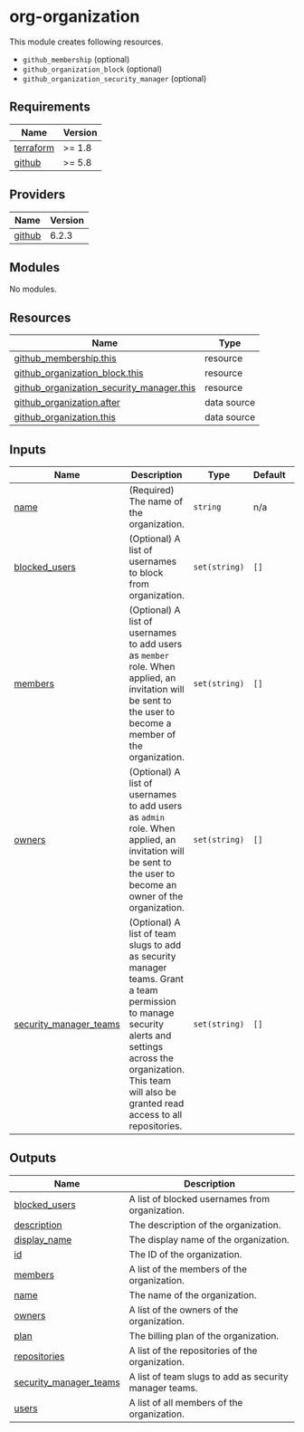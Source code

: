 # org-organization

This module creates following resources.

- `github_membership` (optional)
- `github_organization_block` (optional)
- `github_organization_security_manager` (optional)

<!-- BEGINNING OF PRE-COMMIT-TERRAFORM DOCS HOOK -->
## Requirements

| Name | Version |
|------|---------|
| <a name="requirement_terraform"></a> [terraform](#requirement\_terraform) | >= 1.8 |
| <a name="requirement_github"></a> [github](#requirement\_github) | >= 5.8 |

## Providers

| Name | Version |
|------|---------|
| <a name="provider_github"></a> [github](#provider\_github) | 6.2.3 |

## Modules

No modules.

## Resources

| Name | Type |
|------|------|
| [github_membership.this](https://registry.terraform.io/providers/integrations/github/latest/docs/resources/membership) | resource |
| [github_organization_block.this](https://registry.terraform.io/providers/integrations/github/latest/docs/resources/organization_block) | resource |
| [github_organization_security_manager.this](https://registry.terraform.io/providers/integrations/github/latest/docs/resources/organization_security_manager) | resource |
| [github_organization.after](https://registry.terraform.io/providers/integrations/github/latest/docs/data-sources/organization) | data source |
| [github_organization.this](https://registry.terraform.io/providers/integrations/github/latest/docs/data-sources/organization) | data source |

## Inputs

| Name | Description | Type | Default | Required |
|------|-------------|------|---------|:--------:|
| <a name="input_name"></a> [name](#input\_name) | (Required) The name of the organization. | `string` | n/a | yes |
| <a name="input_blocked_users"></a> [blocked\_users](#input\_blocked\_users) | (Optional) A list of usernames to block from organization. | `set(string)` | `[]` | no |
| <a name="input_members"></a> [members](#input\_members) | (Optional) A list of usernames to add users as `member` role. When applied, an invitation will be sent to the user to become a member of the organization. | `set(string)` | `[]` | no |
| <a name="input_owners"></a> [owners](#input\_owners) | (Optional) A list of usernames to add users as `admin` role. When applied, an invitation will be sent to the user to become an owner of the organization. | `set(string)` | `[]` | no |
| <a name="input_security_manager_teams"></a> [security\_manager\_teams](#input\_security\_manager\_teams) | (Optional) A list of team slugs to add as security manager teams. Grant a team permission to manage security alerts and settings across the organization. This team will also be granted read access to all repositories. | `set(string)` | `[]` | no |

## Outputs

| Name | Description |
|------|-------------|
| <a name="output_blocked_users"></a> [blocked\_users](#output\_blocked\_users) | A list of blocked usernames from organization. |
| <a name="output_description"></a> [description](#output\_description) | The description of the organization. |
| <a name="output_display_name"></a> [display\_name](#output\_display\_name) | The display name of the organization. |
| <a name="output_id"></a> [id](#output\_id) | The ID of the organization. |
| <a name="output_members"></a> [members](#output\_members) | A list of the members of the organization. |
| <a name="output_name"></a> [name](#output\_name) | The name of the organization. |
| <a name="output_owners"></a> [owners](#output\_owners) | A list of the owners of the organization. |
| <a name="output_plan"></a> [plan](#output\_plan) | The billing plan of the organization. |
| <a name="output_repositories"></a> [repositories](#output\_repositories) | A list of the repositories of the organization. |
| <a name="output_security_manager_teams"></a> [security\_manager\_teams](#output\_security\_manager\_teams) | A list of team slugs to add as security manager teams. |
| <a name="output_users"></a> [users](#output\_users) | A list of all members of the organization. |
<!-- END OF PRE-COMMIT-TERRAFORM DOCS HOOK -->
